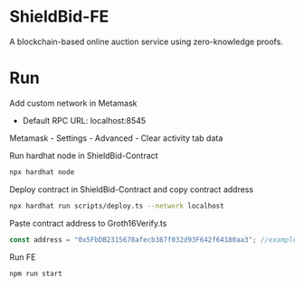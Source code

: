 # ShieldBid-FE

A blockchain-based online auction service using zero-knowledge proofs.

# Run

Add custom network in Metamask

- Default RPC URL: localhost:8545

Metamask - Settings - Advanced - Clear activity tab data

Run hardhat node in ShieldBid-Contract

```sh
npx hardhat node
```

Deploy contract in ShieldBid-Contract and copy contract address

```sh
npx hardhat run scripts/deploy.ts --network localhost
```

Paste contract address to Groth16Verify.ts

```ts
const address = "0x5FbDB2315678afecb367f032d93F642f64180aa3"; //example address
```

Run FE

```sh
npm run start
```
